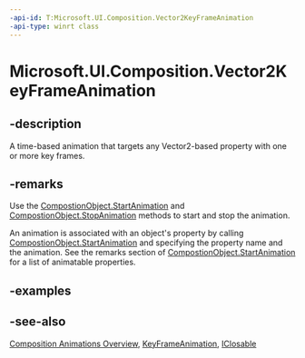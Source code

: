 ```yaml
---
-api-id: T:Microsoft.UI.Composition.Vector2KeyFrameAnimation
-api-type: winrt class
---
```


<!-- Class syntax.
public class Vector2KeyFrameAnimation : Windows.UI.Composition.KeyFrameAnimation, Windows.UI.Composition.IVector2KeyFrameAnimation
-->

# Microsoft.UI.Composition.Vector2KeyFrameAnimation

## -description
A time-based animation that targets any Vector2-based property with one or more key frames.

## -remarks

Use the [CompostionObject.StartAnimation](compositionobject_startanimation_394405412.md) and [CompostionObject.StopAnimation](compositionobject_stopanimation_1075337060.md) methods to start and stop the animation.

An animation is associated with an object's property by calling [CompostionObject.StartAnimation](compositionobject_startanimation_394405412.md) and specifying the property name and the animation. See the remarks section of [CompostionObject.StartAnimation](compositionobject_startanimation_394405412.md) for a list of animatable properties.

## -examples

## -see-also
[Composition Animations Overview](/en-us/windows/uwp/composition/composition-animation), [KeyFrameAnimation](keyframeanimation.md), [IClosable](/uwp/api/windows.foundation.iclosable)
